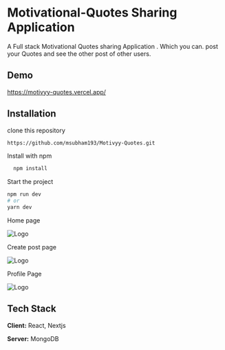
# Motivational-Quotes Sharing Application

A Full stack Motivational Quotes sharing Application . Which you can. post your Quotes and see the other post of other users.


## Demo

https://motivyy-quotes.vercel.app/


## Installation



clone this repository

```bash
https://github.com/msubham193/Motivyy-Quotes.git
```
Install  with npm
```bash
  npm install 
```
 Start the project

 ```bash
npm run dev
# or
yarn dev

 ```   
Home page

![Logo](https://firebasestorage.googleapis.com/v0/b/todo-react-5eb7e.appspot.com/o/Screenshot%202023-05-08%20at%207.54.15%20PM-min.png?alt=media&token=13fe8419-8084-4da4-89f2-aff20fa0e59b)

Create post page

![Logo](https://firebasestorage.googleapis.com/v0/b/todo-react-5eb7e.appspot.com/o/Screenshot%202023-05-08%20at%207.54.35%20PM-min.png?alt=media&token=46e0d3ca-5e27-42ee-b6fe-958a00899866)

Profile Page

![Logo](https://firebasestorage.googleapis.com/v0/b/todo-react-5eb7e.appspot.com/o/Screenshot%202023-05-08%20at%207.54.40%20PM-min.png?alt=media&token=33d1590f-c948-4e05-b60c-644a77dc7bd3)
## Tech Stack

**Client:** React, Nextjs

**Server:** MongoDB

